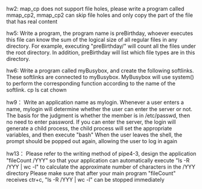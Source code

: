 hw2:
map_cp does not support file holes, please write a program called mmap_cp2, mmap_cp2 can skip file holes and only copy the part of the file that has real content


hw5:
Write a program, the program name is preBirthday, whoever executes this file can know the sum of the logical size of all regular files in any directory. For example, executing "preBirthday/" will count all the files under the root directory. In addition, preBirthday will list which file types are in this directory.

hw6:
Write a program called myBusybox, and create the following softlinks. These softlinks are connected to myBusybox. MyBusybox will use system() to perform the corresponding function according to the name of the softlink.
cp
ls
cat
chown

hw9：
Write an application name as mylogin. Whenever a user enters a name, mylogin will determine whether the user can enter the server or not. The basis for the judgment is whether the member is in /etc/passwd, then no need to enter password.
If you can enter the server, the login will generate a child process, the child process will set the appropriate variables, and then execute "bash"
When the user leaves the shell, the prompt should be popped out again, allowing the user to log in again

hw13：
Please refer to the writing method of pipe4-3, design the application "fileCount /YYY" so that your application can automatically execute "ls -R /YYY | wc -l" to calculate the approximate number of characters in the /YYY directory
Please make sure that after your main program "fileCount" receives ctr+c, "ls -R /YYY | wc -l" can be stopped immediately

